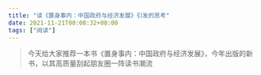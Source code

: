 ```yaml
---
title: "读《置身事内：中国政府与经济发展》引发的思考"
date: 2021-11-21T00:08:32+08:00
tags: ["阅读"]
---
```


> 今天给大家推荐一本书《置身事内：中国政府与经济发展》，今年出版的新书，以其高质量刮起朋友圈一阵读书潮流

